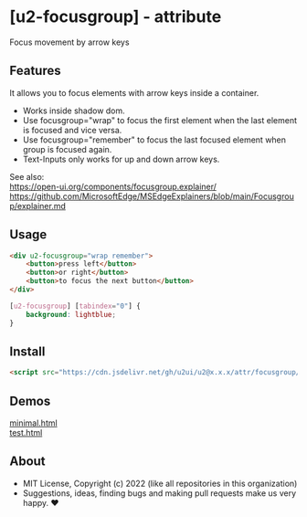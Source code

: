 # [u2-focusgroup] - attribute
Focus movement by arrow keys

## Features

It allows you to focus elements with arrow keys inside a container.  

- Works inside shadow dom.
- Use focusgroup="wrap" to focus the first element when the last element is focused and vice versa.
- Use focusgroup="remember" to focus the last focused element when group is focused again.
- Text-Inputs only works for up and down arrow keys.


See also:  
https://open-ui.org/components/focusgroup.explainer/  
https://github.com/MicrosoftEdge/MSEdgeExplainers/blob/main/Focusgroup/explainer.md

## Usage

```html
<div u2-focusgroup="wrap remember">
    <button>press left</button>
    <button>or right</button>
    <button>to focus the next button</button>
</div>
```

```css
[u2-focusgroup] [tabindex="0"] {
    background: lightblue;
}
```

## Install

```html
<script src="https://cdn.jsdelivr.net/gh/u2ui/u2@x.x.x/attr/focusgroup/focusgroup.min.js" type=module async></script>
```

## Demos

[minimal.html](http://gcdn.li/u2ui/u2@main/attr/focusgroup/tests/minimal.html)  
[test.html](http://gcdn.li/u2ui/u2@main/attr/focusgroup/tests/test.html)  

## About

- MIT License, Copyright (c) 2022 <u2> (like all repositories in this organization) <br>
- Suggestions, ideas, finding bugs and making pull requests make us very happy. ♥

